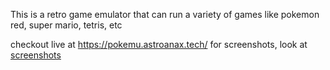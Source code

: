 
This is a retro game emulator that can run a variety of games like pokemon red, super mario, tetris, etc

checkout live at https://pokemu.astroanax.tech/
for screenshots, look at [screenshots](screenshots)
